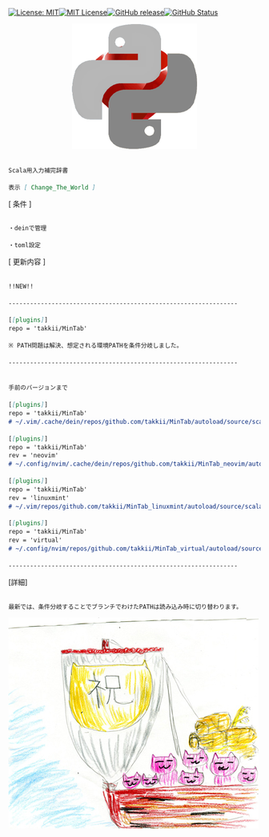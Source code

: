 [![License: MIT](https://img.shields.io/badge/License-MIT-yellow.svg)](https://opensource.org/licenses/MIT)[![MIT License](http://img.shields.io/badge/license-MIT-blue.svg?style=flat)](LICENSE)[![GitHub release](https://img.shields.io/github/release/takkii/MinTab.svg?style=flat)](GitHub)[![GitHub Status](https://img.shields.io/github/last-commit/takkii/MinTab.svg?style=flat)](GitHub)

<div align="center"><img src="https://github.com/takkii/Bignyanco/blob/master/images/python_ruby.gif" alt="PythonとRuby" title="logo"></div>

```markdown

Scala用入力補完辞書

表示 [ Change_The_World ]

```

[ 条件 ]

```markdown

・deinで管理

・toml設定

```

[ 更新内容 ]

```markdown

!!NEW!!

----------------------------------------------------------------

[[plugins]]
repo = 'takkii/MinTab'

※ PATH問題は解決、想定される環境PATHを条件分岐しました。

----------------------------------------------------------------


手前のバージョンまで

[[plugins]]
repo = 'takkii/MinTab'
# ~/.vim/.cache/dein/repos/github.com/takkii/MinTab/autoload/source/scala

[[plugins]]
repo = 'takkii/MinTab'
rev = 'neovim'
# ~/.config/nvim/.cache/dein/repos/github.com/takkii/MinTab_neovim/autoload/source/scala

[[plugins]]
repo = 'takkii/MinTab'
rev = 'linuxmint'
# ~/.vim/repos/github.com/takkii/MinTab_linuxmint/autoload/source/scala

[[plugins]]
repo = 'takkii/MinTab'
rev = 'virtual'
# ~/.config/nvim/repos/github.com/takkii/MinTab_virtual/autoload/source/scala

----------------------------------------------------------------

```

[詳細]

```markdown

最新では、条件分岐することでブランチでわけたPATHは読み込み時に切り替わります。

```

![にゃにゃ福の神](https://github.com/takkii/MinTab/blob/master/images/nyanya.jpg)
